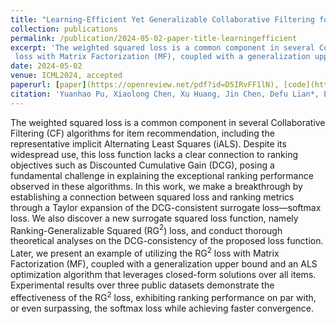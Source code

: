 ```yaml
---
title: "Learning-Efficient Yet Generalizable Collaborative Filtering for Item Recommendation"
collection: publications
permalink: /publication/2024-05-02-paper-title-learningefficient
excerpt: 'The weighted squared loss is a common component in several Collaborative Filtering (CF) algorithms for item recommendation, including the representative implicit Alternating Least Squares (iALS). Despite its widespread use, this loss function lacks a clear connection to ranking objectives such as Discounted Cumulative Gain (DCG), posing a fundamental challenge in explaining the exceptional ranking performance observed in these algorithms. In this work, we make a breakthrough by establishing a connection between squared loss and ranking metrics through a Taylor expansion of the DCG-consistent surrogate loss—softmax loss. We also discover a new surrogate squared loss function, namely Ranking-Generalizable Squared (RG$^2$) loss, and conduct thorough theoretical analyses on the DCG-consistency of the proposed loss function. Later, we present an example of utilizing the RG$^2$
 loss with Matrix Factorization (MF), coupled with a generalization upper bound and an ALS optimization algorithm that leverages closed-form solutions over all items. Experimental results over three public datasets demonstrate the effectiveness of the RG$^2$  loss, exhibiting ranking performance on par with, or even surpassing, the softmax loss while achieving faster convergence.'
date: 2024-05-02
venue: ICML2024, accepted
paperurl: [paper](https://openreview.net/pdf?id=D5IRvFF1lN), [code](https://github.com/yuanhao53/RG2)
citation: 'Yuanhao Pu, Xiaolong Chen, Xu Huang, Jin Chen, Defu Lian*, Enhong Chen. Learning-Efficient Yet Generalizable Collaborative Filtering for Item Recommendation. The 41st International Conference on Machine Learning (ICML 2024), accepted, Vienna, Jul 2024..'
---
```


The weighted squared loss is a common component in several Collaborative Filtering (CF) algorithms for item recommendation, including the representative implicit Alternating Least Squares (iALS). Despite its widespread use, this loss function lacks a clear connection to ranking objectives such as Discounted Cumulative Gain (DCG), posing a fundamental challenge in explaining the exceptional ranking performance observed in these algorithms. In this work, we make a breakthrough by establishing a connection between squared loss and ranking metrics through a Taylor expansion of the DCG-consistent surrogate loss—softmax loss. We also discover a new surrogate squared loss function, namely Ranking-Generalizable Squared (RG$^2$) loss, and conduct thorough theoretical analyses on the DCG-consistency of the proposed loss function. Later, we present an example of utilizing the RG$^2$
 loss with Matrix Factorization (MF), coupled with a generalization upper bound and an ALS optimization algorithm that leverages closed-form solutions over all items. Experimental results over three public datasets demonstrate the effectiveness of the RG$^2$
 loss, exhibiting ranking performance on par with, or even surpassing, the softmax loss while achieving faster convergence.
